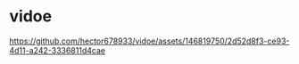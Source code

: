 # vidoe
https://github.com/hector678933/vidoe/assets/146819750/2d52d8f3-ce93-4d11-a242-3336811d4cae

